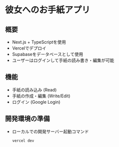# 彼女へのお手紙アプリ

## 概要
- Next.js + TypeScriptを使用
- Vercelでデプロイ
- Supabaseをデータベースとして使用
- ユーザーはログインして手紙の読み書き・編集が可能

## 機能
- 手紙の読み込み (Read)
- 手紙の作成・編集 (Write/Edit)
- ログイン (Google Login)

## 開発環境の準備
- ローカルでの開発サーバー起動コマンド
  ```bash
  vercel dev
  ```
